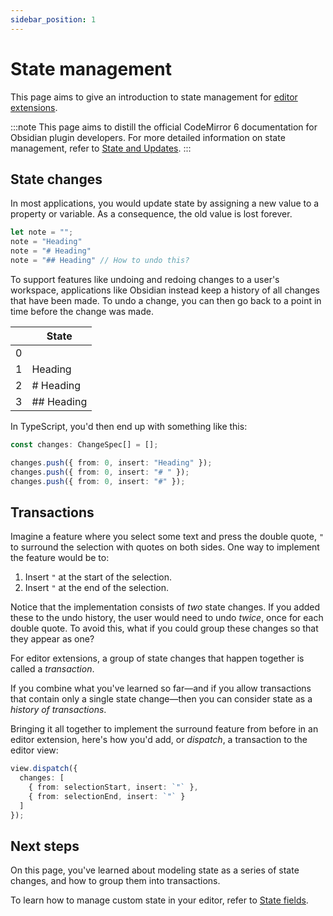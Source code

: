 ```yaml
---
sidebar_position: 1
---
```


# State management

This page aims to give an introduction to state management for [editor extensions](index.md).

:::note
This page aims to distill the official CodeMirror 6 documentation for Obsidian plugin developers. For more detailed information on state management, refer to [State and Updates](https://codemirror.net/docs/guide/#state-and-updates).
:::

## State changes

In most applications, you would update state by assigning a new value to a property or variable. As a consequence, the old value is lost forever.

```ts
let note = "";
note = "Heading"
note = "# Heading"
note = "## Heading" // How to undo this?
```

To support features like undoing and redoing changes to a user's workspace, applications like Obsidian instead keep a history of all changes that have been made. To undo a change, you can then go back to a point in time before the change was made.

|   | State      |
|---|------------|
| 0 |            |
| 1 | Heading    |
| 2 | # Heading  |
| 3 | ## Heading |

In TypeScript, you'd then end up with something like this:

```ts
const changes: ChangeSpec[] = [];

changes.push({ from: 0, insert: "Heading" });
changes.push({ from: 0, insert: "# " });
changes.push({ from: 0, insert: "#" });
```

## Transactions

Imagine a feature where you select some text and press the double quote, `"` to surround the selection with quotes on both sides. One way to implement the feature would be to:

1. Insert `"` at the start of the selection.
2. Insert `"` at the end of the selection.

Notice that the implementation consists of _two_ state changes. If you added these to the undo history, the user would need to undo _twice_, once for each double quote. To avoid this, what if you could group these changes so that they appear as one?

For editor extensions, a group of state changes that happen together is called a _transaction_.

If you combine what you've learned so far—and if you allow transactions that contain only a single state change—then you can consider state as a _history of transactions_.

Bringing it all together to implement the surround feature from before in an editor extension, here's how you'd add, or _dispatch_, a transaction to the editor view:

```ts
view.dispatch({
  changes: [
    { from: selectionStart, insert: `"` },
    { from: selectionEnd, insert: `"` }
  ]
});
```

## Next steps

On this page, you've learned about modeling state as a series of state changes, and how to group them into transactions.

To learn how to manage custom state in your editor, refer to [State fields](state-fields.md).
